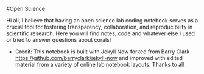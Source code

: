 #Open Science 

Hi all,
I believe that having an open science lab coding notebook serves as a crucial tool for fostering transparency, collaboration, and reproducibility in scientific research. Here you will find notes, code and whatever else I used or tried to answer questions about corals!

* Credit: This notebook is built with Jekyll Now forked from Barry Clark https://github.com/barryclark/jekyll-now and improved with edited material from a variety of online lab notebook layouts. Thanks to all. 
